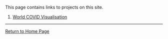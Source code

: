 This page contains links to projects on this site.

1. [World COVID Visualisation](https://sjadata.github.io/world-covid/)

---
[Return to Home Page](https://sjadata.github.io/dethdethgtects/)




